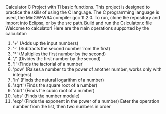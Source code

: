 Calculator C Project with 11 basic functions.
This project is designed to practice the skills of using the C language.
The C programming language is used, the MinGW-W64 compiler gcc 11.2.0.
To run, clone the repository and import into Eclipse, or by the src path. Build and run the Calculator.c file
Welcome to calculator!
Here are the main operations supported by the calculator:
1. '+'    	(Adds up the input numbers)
2. '-'   	  (Subtracts the second number from the first)
3. '*'    	(Multiplies the first number by the second)
4. '/'    	(Divides the first number by the second)
5. '!'    	(Finds the factorial of a number)
6. 'pow'    (Raises a number to the power of another number, works only with integers)
7. 'ln'		  (Finds the natural logarithm of a number)
8. 'sqrt'	  (Finds the square root of a number)
9. 'cbrt'	  (Finds the cubic root of a number)
10. 'abs'	  (Finds the number module)
11. 'exp'	  (Finds the exponent in the power of a number)
Enter the operation number from the list, then two numbers in order

